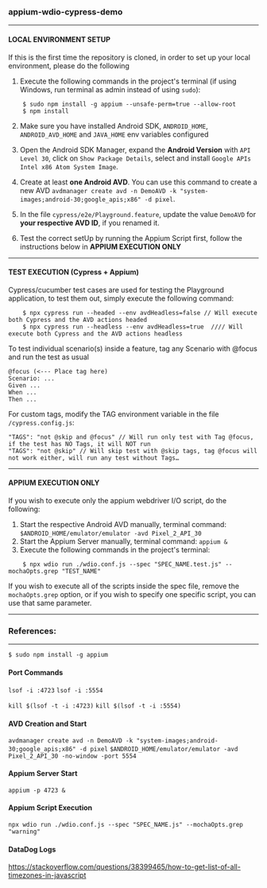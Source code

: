 ### appium-wdio-cypress-demo
------------------------------------------------------------------------------------
#### LOCAL ENVIRONMENT SETUP
If this is the first time the repository is cloned, in order to set up your local environment, please do the following 

1. Execute the following commands in the project's terminal (if using Windows, run terminal as admin instead of using `sudo`):
```
    $ sudo npm install -g appium --unsafe-perm=true --allow-root
    $ npm install
```
2. Make sure you have installed Android SDK, `ANDROID_HOME`, `ANDROID_AVD_HOME` and `JAVA_HOME` env variables configured

3. Open the Android SDK Manager, expand the **Android Version** with `API Level 30`, click on `Show Package Details`, select and install `Google APIs Intel x86 Atom System Image`.

3. Create at least **one Android AVD**. You can use this command to create a new AVD `avdmanager create avd -n DemoAVD -k "system-images;android-30;google_apis;x86" -d pixel`.

4. In the file `cypress/e2e/Playground.feature`, update the value `DemoAVD` for **your respective AVD ID**, if you renamed it.

5. Test the correct setUp by running the Appium Script first, follow the instructions below in **APPIUM EXECUTION ONLY**

---
#### TEST EXECUTION (Cypress + Appium)
Cypress/cucumber test cases are used for testing the Playground application, to test them out, simply execute the following command:
```
    $ npx cypress run --headed --env avdHeadless=false // Will execute both Cypress and the AVD actions headed
    $ npx cypress run --headless --env avdHeadless=true  //// Will execute both Cypress and the AVD actions headless
```
To test individual scenario(s) inside a feature, tag any Scenario with @focus and run the test as usual
```
@focus (<--- Place tag here)
Scenario: ...
Given ...
When ...
Then ...
```
For custom tags, modify the TAG environment variable in the file `/cypress.config.js`:
```
"TAGS": "not @skip and @focus" // Will run only test with Tag @focus, if the test has NO Tags, it will NOT run
"TAGS": "not @skip" // Will skip test with @skip tags, tag @focus will not work either, will run any test without Tags…
```
---
#### APPIUM EXECUTION ONLY
If you wish to execute only the appium webdriver I/O script, do the following:
1. Start the respective Android AVD manually, terminal command: `$ANDROID_HOME/emulator/emulator -avd Pixel_2_API_30`
2. Start the Appium Server manually, terminal command: `appium &`
3. Execute the following commands in the project's terminal:
```
    $ npx wdio run ./wdio.conf.js --spec "SPEC_NAME.test.js" --mochaOpts.grep "TEST_NAME"
```
If you wish to execute all of the scripts inside the spec file, remove the `mochaOpts.grep` option, or if you wish to specify one specific script, you can use that same parameter.

---
### References:
------------------------------------------------------------------------------------
`$ sudo npm install -g appium`

#### Port Commands
`lsof -i :4723`
`lsof -i :5554`

`kill $(lsof -t -i :4723)`
`kill $(lsof -t -i :5554)`

#### AVD Creation and Start
`avdmanager create avd -n DemoAVD -k "system-images;android-30;google_apis;x86" -d pixel`
`$ANDROID_HOME/emulator/emulator -avd Pixel_2_API_30 -no-window -port 5554`

#### Appium Server Start
`appium -p 4723 &`

#### Appium Script Execution
`npx wdio run ./wdio.conf.js --spec "SPEC_NAME.js" --mochaOpts.grep "warning"`

#### DataDog Logs
https://stackoverflow.com/questions/38399465/how-to-get-list-of-all-timezones-in-javascript